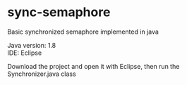 # sync-semaphore
Basic synchronized semaphore implemented in java

Java version: 1.8 <br />
IDE: Eclipse

Download the project and open it with Eclipse, then run the Synchronizer.java class
